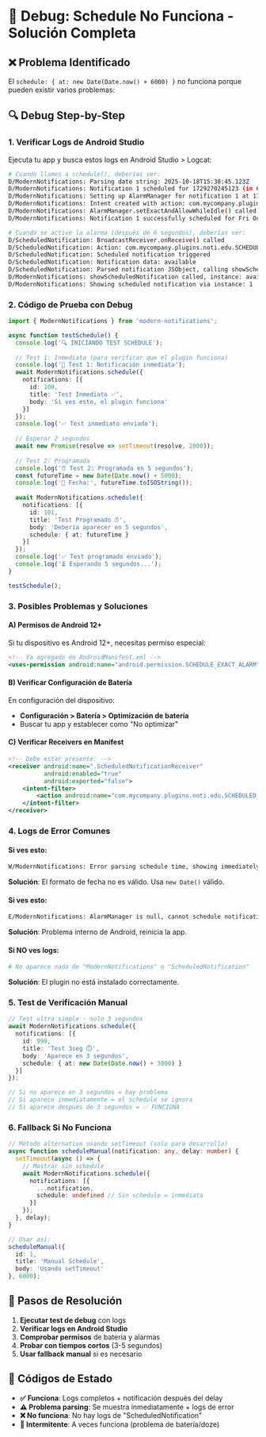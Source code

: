 # 🔧 Debug: Schedule No Funciona - Solución Completa

## ❌ **Problema Identificado**

El `schedule: { at: new Date(Date.now() + 6000) }` no funciona porque pueden existir varios problemas:

## 🔍 **Debug Step-by-Step**

### **1. Verificar Logs de Android Studio**

Ejecuta tu app y busca estos logs en Android Studio > Logcat:

```bash
# Cuando llames a schedule(), deberías ver:
D/ModernNotifications: Parsing date string: 2025-10-18T15:30:45.123Z
D/ModernNotifications: Notification 1 scheduled for 1729270245123 (in 6000ms)
D/ModernNotifications: Setting up AlarmManager for notification 1 at 1729270245123
D/ModernNotifications: Intent created with action: com.mycompany.plugins.noti.edu.SCHEDULED_NOTIFICATION
D/ModernNotifications: AlarmManager.setExactAndAllowWhileIdle() called for notification 1
D/ModernNotifications: Notification 1 successfully scheduled for Fri Oct 18 15:30:45 GMT 2025

# Cuando se active la alarma (después de 6 segundos), deberías ver:
D/ScheduledNotification: BroadcastReceiver.onReceive() called
D/ScheduledNotification: Action: com.mycompany.plugins.noti.edu.SCHEDULED_NOTIFICATION
D/ScheduledNotification: Scheduled notification triggered
D/ScheduledNotification: Notification data: available
D/ScheduledNotification: Parsed notification JSObject, calling showScheduledNotification
D/ModernNotifications: showScheduledNotification called, instance: available
D/ModernNotifications: Showing scheduled notification via instance: 1
```

### **2. Código de Prueba con Debug**

```typescript
import { ModernNotifications } from 'modern-notifications';

async function testSchedule() {
  console.log('🔍 INICIANDO TEST SCHEDULE');
  
  // Test 1: Inmediata (para verificar que el plugin funciona)
  console.log('📱 Test 1: Notificación inmediata');
  await ModernNotifications.schedule({
    notifications: [{
      id: 100,
      title: 'Test Inmediato ✅',
      body: 'Si ves esto, el plugin funciona'
    }]
  });
  console.log('✅ Test inmediato enviado');
  
  // Esperar 2 segundos
  await new Promise(resolve => setTimeout(resolve, 2000));
  
  // Test 2: Programada
  console.log('⏰ Test 2: Programada en 5 segundos');
  const futureTime = new Date(Date.now() + 5000);
  console.log('📅 Fecha:', futureTime.toISOString());
  
  await ModernNotifications.schedule({
    notifications: [{
      id: 101,
      title: 'Test Programado ⏰',
      body: 'Debería aparecer en 5 segundos',
      schedule: { at: futureTime }
    }]
  });
  console.log('✅ Test programado enviado');
  console.log('⏳ Esperando 5 segundos...');
}

testSchedule();
```

### **3. Posibles Problemas y Soluciones**

#### **A) Permisos de Android 12+**

Si tu dispositivo es Android 12+, necesitas permiso especial:

```xml
<!-- Ya agregado en AndroidManifest.xml -->
<uses-permission android:name="android.permission.SCHEDULE_EXACT_ALARM" />
```

#### **B) Verificar Configuración de Batería**

En configuración del dispositivo:
- **Configuración > Batería > Optimización de batería**
- Buscar tu app y establecer como "No optimizar"

#### **C) Verificar Receivers en Manifest**

```xml
<!-- Debe estar presente: -->
<receiver android:name=".ScheduledNotificationReceiver"
          android:enabled="true"
          android:exported="false">
    <intent-filter>
        <action android:name="com.mycompany.plugins.noti.edu.SCHEDULED_NOTIFICATION" />
    </intent-filter>
</receiver>
```

### **4. Logs de Error Comunes**

#### **Si ves esto:**
```bash
W/ModernNotifications: Error parsing schedule time, showing immediately: Cannot parse date: ...
```
**Solución**: El formato de fecha no es válido. Usa `new Date()` válido.

#### **Si ves esto:**
```bash
E/ModernNotifications: AlarmManager is null, cannot schedule notification
```
**Solución**: Problema interno de Android, reinicia la app.

#### **Si NO ves logs:**
```bash
# No aparece nada de "ModernNotifications" o "ScheduledNotification"
```
**Solución**: El plugin no está instalado correctamente.

### **5. Test de Verificación Manual**

```typescript
// Test ultra simple - solo 3 segundos
await ModernNotifications.schedule({
  notifications: [{
    id: 999,
    title: 'Test 3seg ⏱️',
    body: 'Aparece en 3 segundos',
    schedule: { at: new Date(Date.now() + 3000) }
  }]
});

// Si no aparece en 3 segundos = hay problema
// Si aparece inmediatamente = el schedule se ignora
// Si aparece después de 3 segundos = ✅ FUNCIONA
```

### **6. Fallback Si No Funciona**

```typescript
// Método alternativo usando setTimeout (solo para desarrollo)
async function scheduleManual(notification: any, delay: number) {
  setTimeout(async () => {
    // Mostrar sin schedule
    await ModernNotifications.schedule({
      notifications: [{
        ...notification,
        schedule: undefined // Sin schedule = inmediata
      }]
    });
  }, delay);
}

// Usar así:
scheduleManual({
  id: 1,
  title: 'Manual Schedule',
  body: 'Usando setTimeout'
}, 6000);
```

## 🎯 **Pasos de Resolución**

1. **Ejecutar test de debug** con logs
2. **Verificar logs en Android Studio** 
3. **Comprobar permisos** de batería y alarmas
4. **Probar con tiempos cortos** (3-5 segundos)
5. **Usar fallback manual** si es necesario

## 📱 **Códigos de Estado**

- **✅ Funciona**: Logs completos + notificación después del delay
- **⚠️ Problema parsing**: Se muestra inmediatamente + logs de error
- **❌ No funciona**: No hay logs de "ScheduledNotification"
- **🔄 Intermitente**: A veces funciona (problema de batería/doze)
